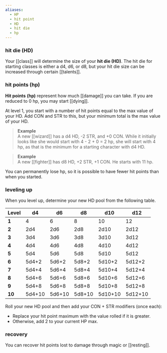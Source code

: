 ```yaml
---
aliases:
  - HP
  - hit point
  - HD
  - hit die
  - hp
---
```

### hit die (HD)

Your [[class]] will determine the size of your **hit die (HD)**. The hit die for starting classes is either a d4, d6, or d8, but your hit die size can be increased through certain [[talents]].

### hit points (hp)

**Hit points** **(hp)** represent how much [[damage]] you can take.  If you are reduced to 0 hp, you may start [[dying]].

At level 1, you start with a number of hit points equal to the max value of your HD. Add CON and STR to this, but your minimum total is the max value of your HD.

> **Example**  
> A new [[wizard]] has a d4 HD, -2 STR, and +0 CON. While it initially looks like she would start with 4 - 2 + 0 = 2 hp, she will start with 4 hp, as that is the minimum for a starting character with d4 HD.

> **Example**  
> A new [[fighter]] has d8 HD, +2 STR, +1 CON. He starts with 11 hp.

You can permanently lose hp, so it is possible to have fewer hit points than when you started.

### leveling up

When you level up, determine your new HD pool from the following table.

| Level  | d4     | d6     | d8     | d10     | d12     |
| ------ | ------ | ------ | ------ | ------- | ------- |
| **1**  | 4      | 6      | 8      | 10      | 12      |
| **2**  | 2d4    | 2d6    | 2d8    | 2d10    | 2d12    |
| **3**  | 3d4    | 3d6    | 3d8    | 3d10    | 3d12    |
| **4**  | 4d4    | 4d6    | 4d8    | 4d10    | 4d12    |
| **5**  | 5d4    | 5d6    | 5d8    | 5d10    | 5d12    |
| **6**  | 5d4+2  | 5d6+2  | 5d8+2  | 5d10+2  | 5d12+2  |
| **7**  | 5d4+4  | 5d6+4  | 5d8+4  | 5d10+4  | 5d12+4  |
| **8**  | 5d4+6  | 5d6+6  | 5d8+6  | 5d10+6  | 5d12+6  |
| **9**  | 5d4+8  | 5d6+8  | 5d8+8  | 5d10+8  | 5d12+8  |
| **10** | 5d4+10 | 5d6+10 | 5d8+10 | 5d10+10 | 5d12+10 |

Roll your new HD pool and then add your CON + STR modifiers (once each):

* Replace your hit point maximum with the value rolled if it is greater.
* Otherwise, add 2 to your current HP max.

### recovery

You can recover hit points lost to damage through magic or [[resting]].

